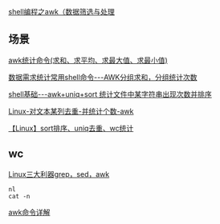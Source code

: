 [shell编程之awk（数据筛选与处理](https://blog.csdn.net/qq_46093534/article/details/117567619)

## 场景
[awk统计命令(求和、求平均、求最大值、求最小值)](https://blog.csdn.net/csCrazybing/article/details/52594989)

[数据需求统计常用shell命令---AWK分组求和，分组统计次数](https://www.dude6.com/article/14546.html)

[shell基础---awk+uniq+sort 统计文件中某字符串出现次数并排序](https://blog.csdn.net/yujia_666/article/details/108699099)

[Linux-对文本某列去重-并统计个数-awk](https://www.codeleading.com/article/6715708046/)

[【Linux】sort排序、uniq去重、wc统计](https://blog.csdn.net/lijing742180/article/details/84674928)
## wc 

[Linux三大利器grep，sed，awk](https://segmentfault.com/a/1190000015885994)

```
nl 
cat -n
```
[awk命令详解](https://blog.csdn.net/anqixiang/article/details/117903529)



